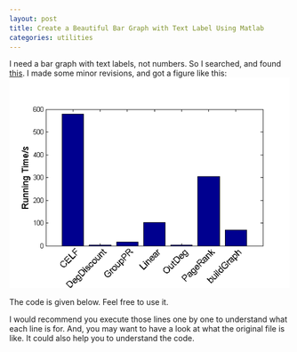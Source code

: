 ```yaml
---
layout: post
title: Create a Beautiful Bar Graph with Text Label Using Matlab
categories: utilities
---
```

I need a bar graph with text labels, not numbers. So I searched, and found [this](http://www.mathworks.cn/support/solutions/en/data/1-15TK6/). I made some minor revisions, and got a figure like this:![A pretty-looking bar graph](/images/2013-10-01-barGraph.png "Title for this PNG")

The code is given below. Feel free to use it.
<!---
```Matlab
f=[578.047,2.375,16.609,102.172,2.375,304.61,68.39];
x = 1:length(f);

% Plot the data.
h = bar(x,f);

% Reduce the size of the axis so that all the labels fit in the figure.
pos = get(gca,'Position');
set(gca,'Position',[pos(1), .2, pos(3) .65])

% Add a title, if you need it.
%title('')

% Set X-tick positions
Xt = x;

% If you want to set x-axis limit, uncomment the following two lines of 
% code and remove the third
%Xl = [1 6]; 
%set(gca,'XTick',Xt,'XLim',Xl);
set(gca,'XTick',Xt);
% ensure that each string is of the same length, using leading spaces
algos = ['       CELF'; 'DegDiscount'; '    GroupPR';
    '     Linear'; '     OutDeg'; '   PageRank'; ' buildGraph'];

ax = axis; % Current axis limits
axis(axis); % Set the axis limit modes (e.g. XLimMode) to manual
Yl = ax(3:4); % Y-axis limits

% Remove the default labels
set(gca,'XTickLabel','')

% Place the text labels
t = text(Xt,Yl(1)*ones(1,length(Xt)),algos(1:length(f),:));
set(t,'HorizontalAlignment','right','VerticalAlignment','top', ...
'Rotation',45, 'Fontsize', 13);
ylabel('Running Time/s', 'Fontsize', 13)

%% you don't have to run the following lines, if you don't need xlabel
% Get the Extent of each text object. This
% loop is unavoidable.
for i = 1:length(t)
ext(i,:) = get(t(i),'Extent');
end

% Determine the lowest point. The X-label will be
% placed so that the top is aligned with this point.
LowYPoint = min(ext(:,2));

% Place the axis label at this point
XMidPoint = Xl(1)+abs(diff(Xl))/2;
tl = text(XMidPoint,LowYPoint,'X-Axis Label', ...
'VerticalAlignment','top', ...
'HorizontalAlignment','center');
```
-->
I would recommend you execute those lines one by one to understand what each line is for. And, you may want to have a look at what the original file is like. It could also help you to understand the code.

